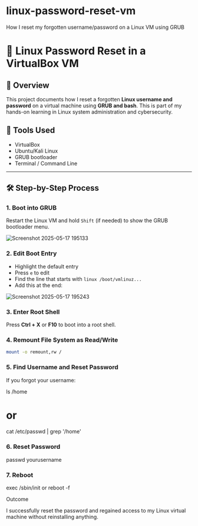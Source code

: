 # linux-password-reset-vm
How I reset my forgotten username/password on a Linux VM using GRUB
# 🔐 Linux Password Reset in a VirtualBox VM

## 📘 Overview

This project documents how I reset a forgotten **Linux username and password** on a virtual machine using **GRUB and bash**. This is part of my hands-on learning in Linux system administration and cybersecurity.

## 🧰 Tools Used

- VirtualBox
- Ubuntu/Kali Linux
- GRUB bootloader
- Terminal / Command Line

---

## 🛠️ Step-by-Step Process

### 1. Boot into GRUB
Restart the Linux VM and hold `Shift` (if needed) to show the GRUB bootloader menu.

![Screenshot 2025-05-17 195133](https://github.com/user-attachments/assets/55d2e7b8-b22f-4174-b4b3-b2143e4e3688)

### 2. Edit Boot Entry
- Highlight the default entry
- Press `e` to edit
- Find the line that starts with `linux /boot/vmlinuz...`
- Add this at the end:

![Screenshot 2025-05-17 195243](https://github.com/user-attachments/assets/ea79f92f-b69d-4bb4-a5dc-656dacbb3a5c)

### 3. Enter Root Shell
Press **Ctrl + X** or **F10** to boot into a root shell.

### 4. Remount File System as Read/Write
```bash
mount -o remount,rw /
```
### 5. Find Username and Reset Password
If you forgot your username:

 ls /home
# or
 cat /etc/passwd | grep '/home'

### 6. Reset Password
 passwd yourusername

### 7. Reboot
 exec /sbin/init
 or
 reboot -f


Outcome

I successfully reset the password and regained access to my Linux virtual machine without reinstalling anything.
